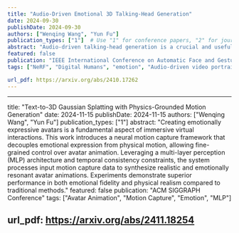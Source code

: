 ```yaml
---
title: "Audio-Driven Emotional 3D Talking-Head Generation"
date: 2024-09-30
publishDate: 2024-09-30
authors: ["Wenqing Wang", "Yun Fu"]
publication_types: ["1"]  # Use "1" for conference papers, "2" for journal articles, etc.
abstract: "Audio-driven talking-head generation is a crucial and useful technology in virtual human interaction and film- making applications. Recent advancements have focused on improving the image fidelity and lip-synchronization. How- ever, generating accurate emotional expressions is an impor- tant aspect of realistic talking-head generation, which has remained underexplored in previous works. In this paper, we present a novel framework for synthesizing high-fidelity, audio- driven video portraits with accurate emotional expressions. Specifically, we utilize a variational autoencoder (VAE)-based audio-to-motion module to generate facial landmarks. These landmarks are concatenated with emotional embeddings to produce emotional landmarks through our motion-to-emotion module. These emotional landmarks are then used to render realistic emotional talking-head video using a Neural Radiance Fields (NeRF)-based emotion-to-video module. Additionally, we propose a pose sampling method that generates natural idle- state (non-speaking) videos in response to silent audio inputs. Extensive experiments show that our method demonstrates high-fidelity emotion generation compared to previous methods."
featured: false
publication: "IEEE International Conference on Automatic Face and Gesture Recognition"
tags: ["NeRF", "Digital Humans", "emotion", "Audio-driven video portraits"]

url_pdf: https://arxiv.org/abs/2410.17262
---
```

---
title: "Text-to-3D Gaussian Splatting with Physics-Grounded Motion Generation"
date: 2024-11-15
publishDate: 2024-11-15
authors: ["Wenqing Wang", "Yun Fu"]
publication_types: ["1"]
abstract: "Creating emotionally expressive avatars is a fundamental aspect of immersive virtual interactions. This work introduces a neural motion capture framework that decouples emotional expression from physical motion, allowing fine-grained control over avatar animation. Leveraging a multi-layer perception (MLP) architecture and temporal consistency constraints, the system processes input motion capture data to synthesize realistic and emotionally resonant avatar animations. Experiments demonstrate superior performance in both emotional fidelity and physical realism compared to traditional methods."
featured: false
publication: "ACM SIGGRAPH Conference"
tags: ["Avatar Animation", "Motion Capture", "Emotion", "MLP"]

url_pdf: https://arxiv.org/abs/2411.18254
---
